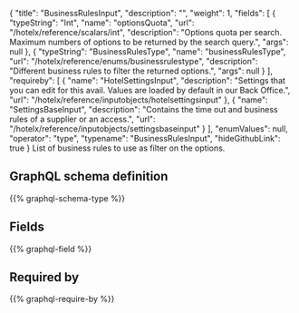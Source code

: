 {
  "title": "BusinessRulesInput",
  "description": "",
  "weight": 1,
  "fields": [
    {
      "typeString": "Int",
      "name": "optionsQuota",
      "url": "/hotelx/reference/scalars/int",
      "description": "Options quota per search. Maximum numbers of options to be returned by the search query.",
      "args": null
    },
    {
      "typeString": "BusinessRulesType",
      "name": "businessRulesType",
      "url": "/hotelx/reference/enums/businessrulestype",
      "description": "Different business rules to filter the returned options.",
      "args": null
    }
  ],
  "requireby": [
    {
      "name": "HotelSettingsInput",
      "description": "Settings that you can edit for this avail. Values are loaded by default in our Back Office.",
      "url": "/hotelx/reference/inputobjects/hotelsettingsinput"
    },
    {
      "name": "SettingsBaseInput",
      "description": "Contains the time out and business rules of a supplier or an access.",
      "url": "/hotelx/reference/inputobjects/settingsbaseinput"
    }
  ],
  "enumValues": null,
  "operator": "type",
  "typename": "BusinessRulesInput",
  "hideGithubLink": true
}
List of business rules to use as filter on the options.
## GraphQL schema definition

{{% graphql-schema-type %}}

## Fields

{{% graphql-field %}}

## Required by

{{% graphql-require-by %}}
